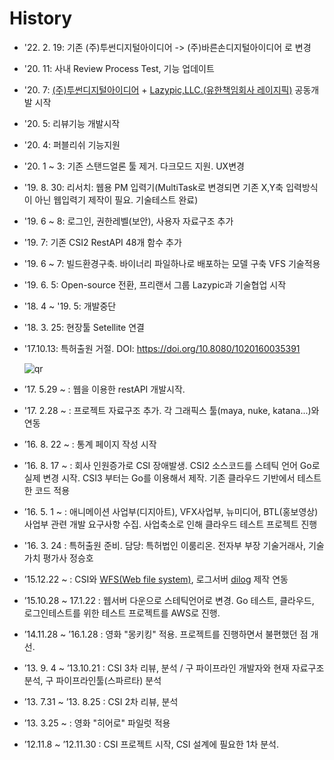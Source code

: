 # History

- '22. 2. 19: 기존 (주)투썬디지털아이디어 -> (주)바른손디지털아이디어 로 변경
- '20. 11: 사내 Review Process Test, 기능 업데이트
- '20. 7: [(주)투썬디지털아이디어](http://www.digitalidea.co.kr) + [Lazypic,LLC.(유한책임회사 레이지픽)](https://lazypic.org) 공동개발 시작
- '20. 5: 리뷰기능 개발시작
- '20. 4: 퍼블리쉬 기능지원
- '20. 1 ~ 3: 기존 스탠드얼론 툴 제거. 다크모드 지원. UX변경
- '19. 8. 30: 리서치: 웹용 PM 입력기(MultiTask로 변경되면 기존 X,Y축 입력방식이 아닌 웹입력기 제작이 필요. 기술테스트 완료)
- '19. 6 ~ 8: 로그인, 권한레벨(보안), 사용자 자료구조 추가
- '19. 7: 기존 CSI2 RestAPI 48개 함수 추가
- '19. 6 ~ 7: 빌드환경구축. 바이너리 파일하나로 배포하는 모델 구축 VFS 기술적용
- '19. 6. 5: Open-source 전환, 프리랜서 그룹 Lazypic과 기술협업 시작
- '18. 4 ~ '19. 5: 개발중단
- '18. 3. 25: 현장툴 Setellite 연결
- '17.10.13: 특허출원 거절. DOI: <https://doi.org/10.8080/1020160035391>

    ![qr](figures/qrcode.png)

- ’17. 5.29 ~ : 웹을 이용한 restAPI 개발시작.
- '17. 2.28 ~ : 프로젝트 자료구조 추가. 각 그래픽스 툴(maya, nuke, katana...)와 연동
- ’16. 8. 22 ~ : 통계 페이지 작성 시작
- ’16. 8. 17 ~ : 회사 인원증가로 CSI 장애발생. CSI2 소스코드를 스테틱 언어 Go로 실제 변경 시작. CSI3 부터는 Go를 이용해서 제작. 기존 클라우드 기반에서 테스트한 코드 적용
- ’16. 5. 1 ~ : 애니메이션 사업부(디지아트), VFX사업부, 뉴미디어, BTL(홍보영상) 사업부 관련 개발 요구사항 수집. 사업축소로 인해 클라우드 테스트 프로젝트 진행
- '16. 3. 24 : 특허출원 준비. 담당: 특허법인 이룸리온. 전자부 부장 기술거래사, 기술가치 평가사 정승호
- ’15.12.22 ~ : CSI와 [WFS(Web file system)](https://github.com/digital-idea/wfs), 로그서버 [dilog](https://github.com/digital-idea/dilog) 제작 연동
- ’15.10.28 ~ 17.1.22 : 웹서버 다운으로 스테틱언어로 변경. Go 테스트, 클라우드, 로그인테스트를 위한 테스트 프로젝트를 AWS로 진행.
- ’14.11.28 ~ ’16.1.28 : 영화 "몽키킹" 적용. 프로젝트를 진행하면서 불편했던 점 개선.
- ’13. 9. 4 ~ ’13.10.21 : CSI 3차 리뷰, 분석 / 구 파이프라인 개발자와 현재 자료구조 분석, 구 파이프라인툴(스파르타) 분석
- ’13. 7.31 ~ ’13. 8.25 : CSI 2차 리뷰, 분석
- ’13. 3.25 ~ : 영화 "히어로" 파일럿 적용
- ’12.11.8 ~ ’12.11.30 : CSI 프로젝트 시작, CSI 설계에 필요한 1차 분석.
